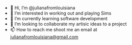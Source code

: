 - 👋 Hi, I’m @julianafromlouisiana
- 👀 I’m interested in working out and playing Sims
- 🌱 I’m currently learning software development
- 💞️ I’m looking to collaborate my artisic ideas to a project
- 📫 How to reach me shoot me an email at julianafromlouisiana@gmail.com

<!---
julianafromlouisiana/julianafromlouisiana is a ✨ special ✨ repository because its `README.md` (this file) appears on your GitHub profile.
You can click the Preview link to take a look at your changes.
--->
